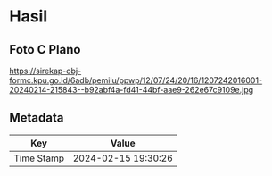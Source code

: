 # Hasil

## Foto C Plano

https://sirekap-obj-formc.kpu.go.id/6adb/pemilu/ppwp/12/07/24/20/16/1207242016001-20240214-215843--b92abf4a-fd41-44bf-aae9-262e67c9109e.jpg


## Metadata

| Key        | Value               |
| ---------- | ------------------- |
| Time Stamp | 2024-02-15 19:30:26 |




